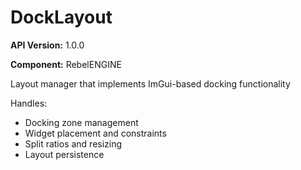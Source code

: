 # DockLayout

**API Version:** 1.0.0

**Component:** RebelENGINE

Layout manager that implements ImGui-based docking functionality

Handles:
- Docking zone management
- Widget placement and constraints
- Split ratios and resizing
- Layout persistence

